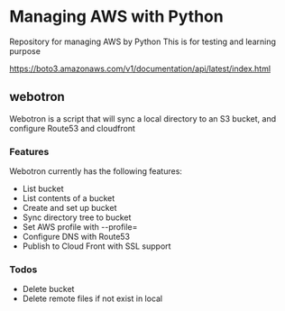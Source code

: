 # Managing AWS with Python
Repository for managing AWS by Python
This is for testing and learning purpose

https://boto3.amazonaws.com/v1/documentation/api/latest/index.html

## webotron

Webotron is a script that will sync a local directory to an S3 bucket, and configure Route53 and cloudfront

### Features

Webotron currently has the following features:

- List bucket
- List contents of a bucket
- Create and set up bucket
- Sync directory tree to bucket
- Set AWS profile with --profile= <profileName>
- Configure DNS with Route53
- Publish to Cloud Front with SSL support

### Todos

- Delete bucket
- Delete remote files if not exist in local
